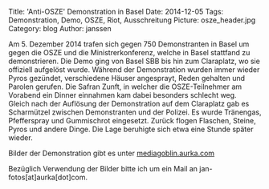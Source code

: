 Title: 'Anti-OSZE' Demonstration in Basel
Date: 2014-12-05
Tags: Demonstration, Demo, OSZE, Riot, Ausschreitung 
Picture: osze_header.jpg
Category: blog
Author: janssen

Am 5. Dezember 2014 trafen sich gegen 750 Demonstranten in Basel um gegen die OSZE und die Ministrerkonferenz, welche in Basel stattfand zu demonstrieren. Die Demo ging von Basel SBB bis hin zum Claraplatz, wo sie offiziell aufgelöst wurde. Während der Demonstration wurden immer wieder Pyros gezündet, verschiedene Häuser angesprayt, Reden gehalten und Parolen gerufen. Die Safran Zunft, in welcher die OSZE-Teilnehmer am Vorabend ein Dinner einnahmen kam dabei besonders schlecht weg.  
Gleich nach der Auflösung der Demonstration auf dem Claraplatz gab es Scharmützel zwischen Demonstranten und der Polizei. Es wurde Tränengas, Pfefferspray und Gummischrot eingesetzt. Zurück flogen Flaschen, Steine, Pyros und andere Dinge. Die Lage beruhigte sich etwa eine Stunde später wieder.

Bilder der Demonstration gibt es unter [mediagoblin.aurka.com](https://mediagoblin.aurka.com/u/janssen/collection/05-12-2014-anti-osze-demonstration-in-basel/)

Bezüglich Verwendung der Bilder bitte ich um ein Mail an jan-fotos[at]aurka[dot]com.
